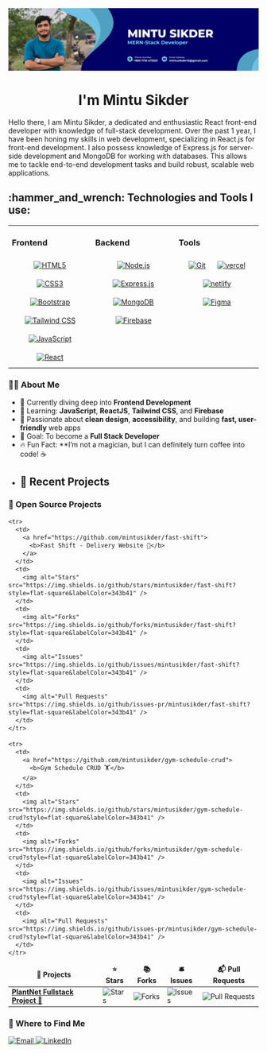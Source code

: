 <img src="https://github.com/mintusikder/mintusikder/blob/main/Mintu%20Sikder.png">
<h1 align="center">I'm Mintu Sikder</h1>
Hello there, I am Mintu Sikder, a dedicated and enthusiastic React front-end developer with knowledge of full-stack development. Over the past 1 year, I have been honing my skills in web development, specializing in React.js for front-end development. I also possess knowledge of Express.js for server-side development and MongoDB for working with databases. This allows me to tackle end-to-end development tasks and build robust, scalable web applications.
  
<br/>
<h2 align="left">:hammer_and_wrench: Technologies and Tools I use:</h2>
<table><tr><td valign="top" width="33%">

### Frontend

<div align="center">
<!-- HTML -->
<a href="https://en.wikipedia.org/wiki/HTML5" target="_blank"><img style="margin: 10px" src="https://profilinator.rishav.dev/skills-assets/html5-original-wordmark.svg" alt="HTML5" height="50" /></a>
<!-- CSS -->
<a href="https://www.w3schools.com/css/" target="_blank"><img style="margin: 10px" src="https://profilinator.rishav.dev/skills-assets/css3-original-wordmark.svg" alt="CSS3" height="50" /></a>
<!-- Bootstrap -->
<a href="https://getbootstrap.com/docs/3.4/javascript/" target="_blank"><img style="margin: 10px" src="https://profilinator.rishav.dev/skills-assets/bootstrap-plain.svg" alt="Bootstrap" height="50" /></a>
<!-- Tailwind CSS -->
<a href="https://www.tailwindcss.com/" target="_blank"><img style="margin: 10px" src="https://profilinator.rishav.dev/skills-assets/tailwindcss.svg" alt="Tailwind CSS" height="50" /></a>
<!-- Material UI -->
<!-- <a href="https://mui.com/" target="_blank"><img style="margin: 10px" src="https://profilinator.rishav.dev/skills-assets/mui.png" alt="Material UI" height="50" /></a>  -->
<!-- JavaScript -->
<a href="https://www.javascript.com/" target="_blank"><img style="margin: 10px" src="https://profilinator.rishav.dev/skills-assets/javascript-original.svg" alt="JavaScript" height="50" /></a>
<!-- React.js -->
<a href="https://reactjs.org/" target="_blank"><img style="margin: 10px" src="https://profilinator.rishav.dev/skills-assets/react-original-wordmark.svg" alt="React" height="50" /></a>
<!-- Redux -->
<!-- <a href="https://redux.js.org/" target="_blank"><img style="margin: 10px" src="https://profilinator.rishav.dev/skills-assets/redux-original.svg" alt="Redux" height="50" /></a>   -->
</div>

</td><td valign="top" width="33%">

### Backend

<div align="center">  
<!-- Node.js -->
<a href="https://nodejs.org/" target="_blank"><img style="margin: 10px" src="https://profilinator.rishav.dev/skills-assets/nodejs-original-wordmark.svg" alt="Node.js" height="50" /></a>
<!-- Express.js -->
<a href="https://expressjs.com/" target="_blank"><img style="margin: 10px" src="https://profilinator.rishav.dev/skills-assets/express-original-wordmark.svg" alt="Express.js" height="50" /></a>
<!-- MongoDB -->
<a href="https://www.mongodb.com/" target="_blank"><img style="margin: 10px" src="https://profilinator.rishav.dev/skills-assets/mongodb-original-wordmark.svg" alt="MongoDB" height="50" /></a>  
  <!-- Firebase -->
<a href="https://firebase.google.com/" target="_blank"><img style="margin: 10px" src="https://profilinator.rishav.dev/skills-assets/firebase.png" alt="Firebase" height="50" /></a>  
</div>

</td><td valign="top" width="33%">

### Tools

<div align="center">
<!-- Git -->
<a href="https://github.com/" target="_blank"><img style="margin: 10px" src="https://profilinator.rishav.dev/skills-assets/git-scm-icon.svg" alt="Git" height="50" /></a>
<!-- Vercel -->
<a href="https://vercel.com/" target="_blank"><img style="margin: 10px" src="https://cdn.worldvectorlogo.com/logos/vercel.svg" alt="vercel" height="50" /></a>
<!-- Netlify -->
<a href="https://netlify.app/" target="_blank"><img style="margin: 10px" src="https://cdn.icon-icons.com/icons2/2699/PNG/512/netlify_logo_icon_169924.png" alt="netlify" height="50" /></a>
 <!-- Figma -->
<a href="https://www.figma.com/" target="_blank"><img style="margin: 10px" src="https://profilinator.rishav.dev/skills-assets/figma-icon.svg" alt="Figma" height="50" /></a>  
</div>

</td></tr></table>

### 👩‍💻 About Me

- 💼 Currently diving deep into **Frontend Development**
- 🌱 Learning: **JavaScript**, **ReactJS**, **Tailwind CSS**, and **Firebase**
- 🧠 Passionate about **clean design**, **accessibility**, and building **fast, user-friendly** web apps
- 🎯 Goal: To become a **Full Stack Developer**
- 🔥 Fun Fact: **I’m not a magician, but I can definitely turn coffee into code! ☕
- ## 📂 Recent Projects

<h3>🌱 Open Source Projects</h3>

<table>
  <thead align="center">
    <tr>
      <td><b>🎁 Projects</b></td>
      <td><b>⭐ Stars</b></td>
      <td><b>📚 Forks</b></td>
      <td><b>🛎 Issues</b></td>
      <td><b>📬 Pull Requests</b></td>
    </tr>
  </thead>
  <tbody>
    <tr>
      <td>
        <a href="https://github.com/mintusikder/plant-net-fullstack-project">
          <b>PlantNet Fullstack Project 🌿</b>
        </a>
      </td>
      <td>
        <img alt="Stars" src="https://img.shields.io/github/stars/mintusikder/plant-net-fullstack-project?style=flat-square&labelColor=343b41" />
      </td>
      <td>
        <img alt="Forks" src="https://img.shields.io/github/forks/mintusikder/plant-net-fullstack-project?style=flat-square&labelColor=343b41" />
      </td>
      <td>
        <img alt="Issues" src="https://img.shields.io/github/issues/mintusikder/plant-net-fullstack-project?style=flat-square&labelColor=343b41" />
      </td>
      <td>
        <img alt="Pull Requests" src="https://img.shields.io/github/issues-pr/mintusikder/plant-net-fullstack-project?style=flat-square&labelColor=343b41" />
      </td>
    </tr>

    <tr>
      <td>
        <a href="https://github.com/mintusikder/fast-shift">
          <b>Fast Shift - Delivery Website 🚚</b>
        </a>
      </td>
      <td>
        <img alt="Stars" src="https://img.shields.io/github/stars/mintusikder/fast-shift?style=flat-square&labelColor=343b41" />
      </td>
      <td>
        <img alt="Forks" src="https://img.shields.io/github/forks/mintusikder/fast-shift?style=flat-square&labelColor=343b41" />
      </td>
      <td>
        <img alt="Issues" src="https://img.shields.io/github/issues/mintusikder/fast-shift?style=flat-square&labelColor=343b41" />
      </td>
      <td>
        <img alt="Pull Requests" src="https://img.shields.io/github/issues-pr/mintusikder/fast-shift?style=flat-square&labelColor=343b41" />
      </td>
    </tr>

    <tr>
      <td>
        <a href="https://github.com/mintusikder/gym-schedule-crud">
          <b>Gym Schedule CRUD 🏋️</b>
        </a>
      </td>
      <td>
        <img alt="Stars" src="https://img.shields.io/github/stars/mintusikder/gym-schedule-crud?style=flat-square&labelColor=343b41" />
      </td>
      <td>
        <img alt="Forks" src="https://img.shields.io/github/forks/mintusikder/gym-schedule-crud?style=flat-square&labelColor=343b41" />
      </td>
      <td>
        <img alt="Issues" src="https://img.shields.io/github/issues/mintusikder/gym-schedule-crud?style=flat-square&labelColor=343b41" />
      </td>
      <td>
        <img alt="Pull Requests" src="https://img.shields.io/github/issues-pr/mintusikder/gym-schedule-crud?style=flat-square&labelColor=343b41" />
      </td>
    </tr>
  </tbody>
</table>


<h3>🔗 Where to Find Me</h3>

<p>
  <a href="mintusikder15@gmail.com" target="_blank">
    <img alt="Email" src="https://img.shields.io/badge/Email-D14836?style=for-the-badge&logo=gmail&logoColor=white" />
  </a>
  <a href="https://www.linkedin.com/in/mintusikder" target="_blank">
    <img alt="LinkedIn" src="https://img.shields.io/badge/LinkedIn-0A66C2?style=for-the-badge&logo=linkedin&logoColor=white" />
  </a>
</p>

